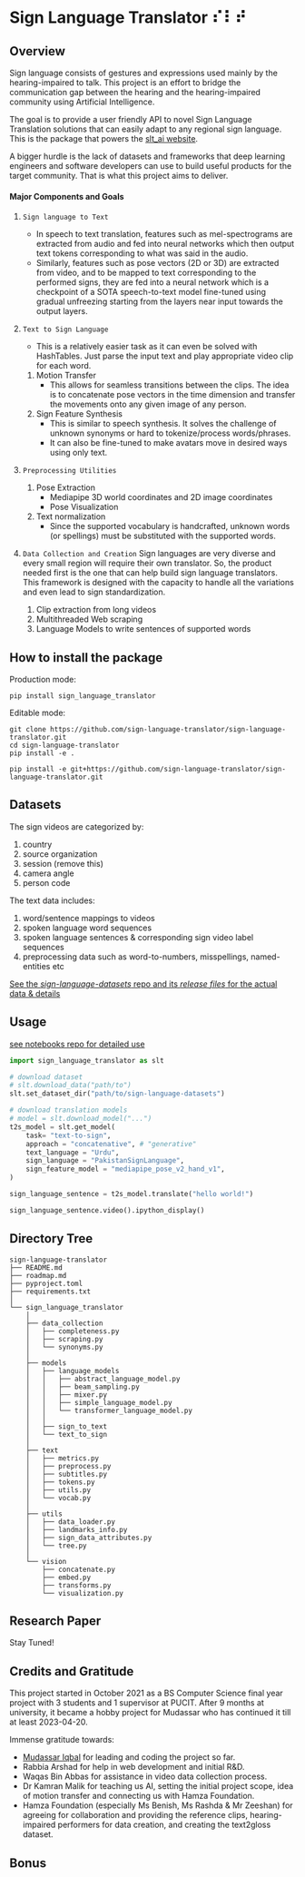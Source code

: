 # Sign Language Translator ⠎⠇⠞

## Overview
Sign language consists of gestures and expressions used mainly by the hearing-impaired to talk. This project is an effort to bridge the communication gap between the hearing and the hearing-impaired community using Artificial Intelligence.

The goal is to provide a user friendly API to novel Sign Language Translation solutions that can easily adapt to any regional sign language. This is the package that powers the [slt_ai website](https://github.com/mdsrqbl/slt_ai).

A bigger hurdle is the lack of datasets and frameworks that deep learning engineers and software developers can use to build useful products for the target community. That is what this project aims to deliver.

#### Major Components and Goals ####
1. `Sign language to Text`
    - In speech to text translation, features such as mel-spectrograms are extracted from audio and fed into neural networks which then output text tokens corresponding to what was said in the audio.
    - Similarly, features such as pose vectors (2D or 3D) are extracted from video, and to be mapped to text corresponding to the performed signs, they are fed into a neural network which is a checkpoint of a SOTA speech-to-text model fine-tuned using gradual unfreezing starting from the layers near input towards the output layers.

2. `Text to Sign Language`
    - This is a relatively easier task as it can even be solved with HashTables. Just parse the input text and play appropriate video clip for each word.

    1. Motion Transfer
        - This allows for seamless transitions between the clips. The idea is to concatenate pose vectors in the time dimension and transfer the movements onto any given image of any person.
    2. Sign Feature Synthesis
        - This is similar to speech synthesis. It solves the challenge of unknown synonyms or hard to tokenize/process words/phrases.
        - It can also be fine-tuned to make avatars move in desired ways using only text.

3. `Preprocessing Utilities`
    1. Pose Extraction
        - Mediapipe 3D world coordinates and 2D image coordinates
        - Pose Visualization
    2. Text normalization
        - Since the supported vocabulary is handcrafted, unknown words (or spellings) must be substituted with the supported words.

4. `Data Collection and Creation`
    Sign languages are very diverse and every small region will require their own translator. So, the product needed first is the one that can help build sign language translators. This framework is designed with the capacity to handle all the variations and even lead to sign standardization.

   1. Clip extraction from long videos
   2. Multithreaded Web scraping
   3. Language Models to write sentences of supported words

## How to install the package
Production mode:
```
pip install sign_language_translator
```

Editable mode:
```
git clone https://github.com/sign-language-translator/sign-language-translator.git
cd sign-language-translator
pip install -e .
```
```
pip install -e git+https://github.com/sign-language-translator/sign-language-translator.git
```

## Datasets
The sign videos are categorized by:
1. country
2. source organization
3. session (remove this)
4. camera angle
5. person code

The text data includes:
1. word/sentence mappings to videos
2. spoken language word sequences
3. spoken language sentences & corresponding sign video label sequences
4. preprocessing data such as word-to-numbers, misspellings, named-entities etc

[See the *sign-language-datasets* repo and its *release files* for the actual data & details](https://github.com/sign-language-translator/sign-language-datasets)

## Usage
[see notebooks repo for detailed use](https://github.com/sign-language-translator/notebooks)

```python
import sign_language_translator as slt

# download dataset
# slt.download_data("path/to")
slt.set_dataset_dir("path/to/sign-language-datasets")

# download translation models
# model = slt.download_model("...")
t2s_model = slt.get_model(
    task= "text-to-sign",
    approach = "concatenative", # "generative"
    text_language = "Urdu",
    sign_language = "PakistanSignLanguage",
    sign_feature_model = "mediapipe_pose_v2_hand_v1",
)

sign_language_sentence = t2s_model.translate("hello world!")

sign_language_sentence.video().ipython_display()

```
## Directory Tree
    sign-language-translator
    ├── README.md
    ├── roadmap.md
    ├── pyproject.toml
    ├── requirements.txt
    │
    └── sign_language_translator
        │
        ├── data_collection
        │   ├── completeness.py
        │   ├── scraping.py
        │   └── synonyms.py
        │
        ├── models
        │   ├── language_models
        │   │   ├── abstract_language_model.py
        │   │   ├── beam_sampling.py
        │   │   ├── mixer.py
        │   │   ├── simple_language_model.py
        │   │   └── transformer_language_model.py
        │   │
        │   ├── sign_to_text
        │   └── text_to_sign
        │
        ├── text
        │   ├── metrics.py
        │   ├── preprocess.py
        │   ├── subtitles.py
        │   ├── tokens.py
        │   ├── utils.py
        │   └── vocab.py
        │
        ├── utils
        │   ├── data_loader.py
        │   ├── landmarks_info.py
        │   ├── sign_data_attributes.py
        │   └── tree.py
        │
        └── vision
            ├── concatenate.py
            ├── embed.py
            ├── transforms.py
            └── visualization.py

## Research Paper
Stay Tuned!

## Credits and Gratitude
This project started in October 2021 as a BS Computer Science final year project with 3 students and 1 supervisor at PUCIT. After 9 months at university, it became a hobby project for Mudassar who has continued it till at least 2023-04-20.

Immense gratitude towards:
- [Mudassar Iqbal](https://github.com/mdsrqbl) for leading and coding the project so far.
- Rabbia Arshad for help in web development and initial R&D.
- Waqas Bin Abbas for assistance in video data collection process.
- Dr Kamran Malik for teaching us AI, setting the initial project scope, idea of motion transfer and connecting us with Hamza Foundation.
- Hamza Foundation (especially Ms Benish, Ms Rashda & Mr Zeeshan) for agreeing for collaboration and providing the reference clips, hearing-impaired performers for data creation, and creating the text2gloss dataset.

## Bonus

